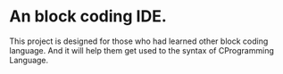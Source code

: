 # An block coding IDE.
This project is designed for those who had learned other block coding language.
And it will help them get used to the syntax of CProgramming Language.
